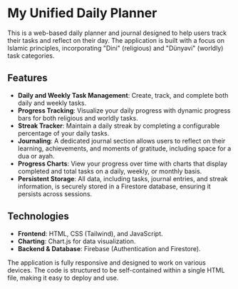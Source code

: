 # My Unified Daily Planner
This is a web-based daily planner and journal designed to help users track their tasks and reflect on their day. The application is built with a focus on Islamic principles, incorporating "Dini" (religious) and "Dünyəvi" (worldly) task categories.

## Features
* **Daily and Weekly Task Management**: Create, track, and complete both daily and weekly tasks.
* **Progress Tracking**: Visualize your daily progress with dynamic progress bars for both religious and worldly tasks.
* **Streak Tracker**: Maintain a daily streak by completing a configurable percentage of your daily tasks.
* **Journaling**: A dedicated journal section allows users to reflect on their learning, achievements, and moments of gratitude, including space for a dua or ayah.
* **Progress Charts**: View your progress over time with charts that display completed and total tasks on a daily, weekly, or monthly basis.
* **Persistent Storage**: All data, including tasks, journal entries, and streak information, is securely stored in a Firestore database, ensuring it persists across sessions.

## Technologies
* **Frontend**: HTML, CSS (Tailwind), and JavaScript.
* **Charting**: Chart.js for data visualization.
* **Backend & Database**: Firebase (Authentication and Firestore).

The application is fully responsive and designed to work on various devices. The code is structured to be self-contained within a single HTML file, making it easy to deploy and use.
